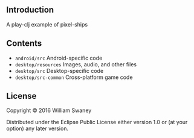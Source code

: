 ## Introduction

A play-clj example of pixel-ships

## Contents

* `android/src` Android-specific code
* `desktop/resources` Images, audio, and other files
* `desktop/src` Desktop-specific code
* `desktop/src-common` Cross-platform game code

## License

Copyright © 2016 William Swaney

Distributed under the Eclipse Public License either version 1.0 or (at
your option) any later version.
